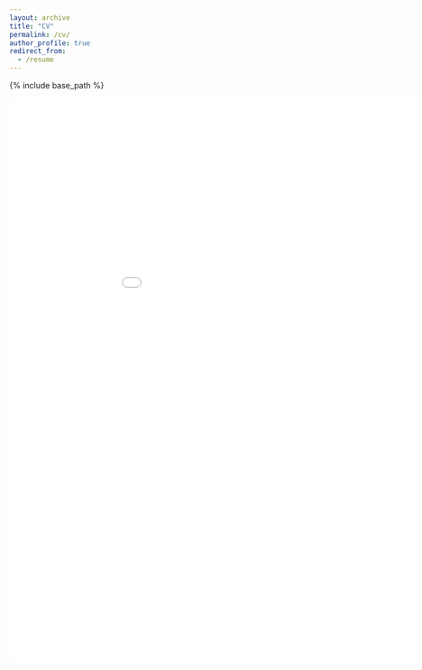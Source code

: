 ```yaml
---
layout: archive
title: "CV"
permalink: /cv/
author_profile: true
redirect_from:
  - /resume
---
```


{% include base_path %}

<embed src="/files/Resume_July_2023.pdf" type="application/pdf" width="1000" height="1000" />
